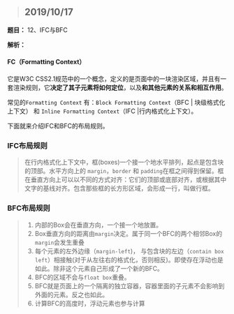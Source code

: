> ## 2019/10/17

**题目：** 12、IFC与BFC

**解析：** 

#### FC（Formatting Context）

它是W3C CSS2.1规范中的一个概念，定义的是页面中的一块渲染区域，并且有一套渲染规则，它**决定了其子元素将如何定位**，以及**和其他元素的关系和相互作用**。

常见的`Formatting Context` 有：`Block Formatting Context`（BFC | 块级格式化上下文） 和 `Inline Formatting Context`（IFC |行内格式化上下文）。

下面就来介绍IFC和BFC的布局规则。



### IFC布局规则

> 在行内格式化上下文中，框(boxes)一个接一个地水平排列，起点是包含块的顶部。水平方向上的 `margin`，`border` 和 `padding`在框之间得到保留。框在垂直方向上可以以不同的方式对齐：它们的顶部或底部对齐，或根据其中文字的基线对齐。包含那些框的长方形区域，会形成一行，叫做行框。



### BFC布局规则

> 1. 内部的Box会在垂直方向，一个接一个地放置。
> 2. Box垂直方向的距离由`margin`决定。属于同一个BFC的两个相邻Box的`margin`会发生重叠
> 3. 每个元素的左外边缘（`margin-left`)， 与包含块的左边（`contain box left`）相接触(对于从左往右的格式化，否则相反)。即使存在浮动也是如此。除非这个元素自己形成了一个新的BFC。
> 4. BFC的区域不会与`float box`重叠。
> 5. BFC就是页面上的一个隔离的独立容器，容器里面的子元素不会影响到外面的元素。反之也如此。
> 6. 计算BFC的高度时，浮动元素也参与计算